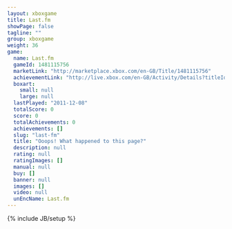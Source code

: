 ```yaml
---
layout: xboxgame
title: Last.fm
showPage: false
tagline: ""
group: xboxgame
weight: 36
game: 
  name: Last.fm
  gameId: 1481115756
  marketLink: "http://marketplace.xbox.com/en-GB/Title/1481115756"
  achievementLink: "http://live.xbox.com/en-GB/Activity/Details?titleId=1481115756"
  boxart: 
    small: null
    large: null
  lastPlayed: "2011-12-08"
  totalScore: 0
  score: 0
  totalAchievements: 0
  achievements: []
  slug: "last-fm"
  title: "Ooops! What happened to this page?"
  description: null
  rating: null
  ratingImages: []
  manual: null
  buy: []
  banner: null
  images: []
  video: null
  unEncName: Last.fm
---
```

{% include JB/setup %}